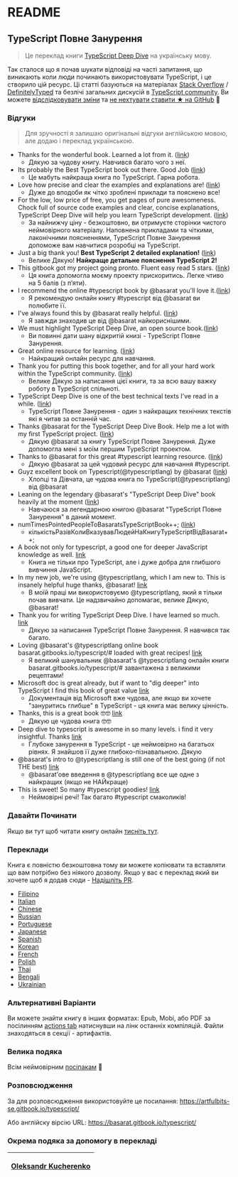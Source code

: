 # README

## TypeScript Повне Занурення

> Це переклад книги [TypeScript Deep Dive](https://basarat.gitbook.io/typescript/) на українську мову.

Так сталося що я почав шукати відповіді на часті запитання, що виникають коли люди починають використовувати TypeScript, і це створило цій ресурс. Ці статті базуються на матеріалах [Stack Overflow](http://stackoverflow.com/tags/typescript/topusers) / [DefinitelyTyped](https://github.com/DefinitelyTyped/) та безлічі загальних дискусій в [TypeScript community](https://github.com/TypeStrong/). Ви можете [відслідковувати зміни](https://twitter.com/basarat) та [не нехтувати ставити ★ на GitHub](https://github.com/basarat/typescript-book) 🌹

### Відгуки

> Для зручності я залишаю оригінальні відгуки англійською мовою, але додаю і переклад українською.

* Thanks for the wonderful book. Learned a lot from it. ([link](https://www.gitbook.com/book/basarat/typescript/discussions/21#comment-1468279131934))
  * Дякую за чудову книгу. Навчився багато чого з неї.
* Its probably the Best TypeScript book out there. Good Job ([link](https://twitter.com/thelondonjs/status/756419561570852864))
  * Це мабуть найкраща книга по TypeScript. Гарна робота.
* Love how precise and clear the examples and explanations are! ([link](https://twitter.com/joe\_mighty/status/758290957280346112))
  * Дуже до вподоби як чітко зроблені приклади та пояснено все!
* For the low, low price of free, you get pages of pure awesomeness. Chock full of source code examples and clear, concise explanations, TypeScript Deep Dive will help you learn TypeScript development. ([link](https://www.nativescript.org/blog/details/free-book-typescript-deep-dive))
  * За найнижчу ціну - безкоштовно, ви отримуєте сторінки чистого неймовірного матеріалу. Наповнена прикладами та чіткими, лаконічними поясненнями, TypeScript Повне Занурення допоможе вам навчитися розробці на TypeScript.
* Just a big thank you! **Best TypeScript 2 detailed explanation!** ([link](https://www.gitbook.com/book/basarat/typescript/discussions/38))
  * Велике Дякую! **Найкраще детальне пояснення TypeScript 2!**
* This gitbook got my project going pronto. Fluent easy read 5 stars. ([link](https://twitter.com/thebabellion/status/779888195559235584))
  * Ця книга допомогла моєму проекту прискоритись. Легке чтиво на 5 балів (з пʼяти).
* I recommend the online #typescript book by @basarat you'll love it.([link](https://twitter.com/markpieszak/status/788099306590969860))
  * Я рекомендую онлайн книгу #typescript від @basarat ви полюбите її.
* I've always found this by @basarat really helpful. ([link](https://twitter.com/Brocco/status/789887640656945152))
  * Я завжди знаходив це від @basarat найкориснішими.
* We must highlight TypeScript Deep Dive, an open source book.([link](https://www.siliconrepublic.com/enterprise/typescript-programming-javascript))
  * Ви повинні дати шану відкритій книзі - TypeScript Повне Занурення.
* Great online resource for learning. ([link](https://twitter.com/rdfuhr/status/790193307708076035))
  * Найкращий онлайн ресурс для навчання.
* Thank you for putting this book together, and for all your hard work within the TypeScript community. ([link](https://github.com/basarat/typescript-book/pull/183#issuecomment-257799713))
  * Велике Дякую за написання цієї книги, та за всю вашу важку роботу в TypeScript спільноті.
* TypeScript Deep Dive is one of the best technical texts I've read in a while. ([link](https://twitter.com/borekb/status/794287092272599040))
  * TypeScript Повне Занурення - один з найкращих технічних текстів які я читав за останній час.
* Thanks @basarat for the TypeScript Deep Dive Book. Help me a lot with my first TypeScript project. ([link](https://twitter.com/betolinck/status/797901548562960384))
  * Дякую @basarat за книгу TypeScript Повне Занурення. Дуже допомогла мені з моїм першим TypeScript проектом.
* Thanks to @basarat for this great #typescript learning resource. ([link](https://twitter.com/markuse1501/status/799116176815230976))
  * Дякую @basarat за цей чудовий ресурс для навчання #typescript.
* Guyz excellent book on Typescript(@typescriptlang) by @basarat ([link](https://twitter.com/deeinlove/status/813245965507260417))
  * Хлопці та Дівчата, це чудова книга по TypeScript(@typescriptlang) від @basarat
* Leaning on the legendary @basarat's "TypeScript Deep Dive" book heavily at the moment ([link](https://twitter.com/sitapati/status/814379404956532737))
  * Навчаюся за легендарною книгою @basarat "TypeScript Повне Занурення" в даний момент.
* numTimesPointedPeopleToBasaratsTypeScriptBook++; ([link](https://twitter.com/brocco/status/814227741696462848))
  * кількістьРазівКолиВказувавЛюдейНаКнигуTypeScriptВідBasarat++;
* A book not only for typescript, a good one for deeper JavaScript knowledge as well. [link](https://www.gitbook.com/book/basarat/typescript/discussions/59)
  * Книга не тільки про TypeScript, але і дуже добра для глибшого вивчиння JavaScript.
* In my new job, we're using @typescriptlang, which I am new to. This is insanely helpful huge thanks, @basarat! [link](https://twitter.com/netchkin/status/855339390566096896)
  * В моїй праці ми використовуємо @typescriptlang, який я тільки почав вивчати. Це надзвичайно допомагає, велике Дякую, @basarat!
* Thank you for writing TypeScript Deep Dive. I have learned so much. [link](https://twitter.com/buctwbzs/status/857198618704355328?refsrc=email\&s=11)
  * Дякую за написання TypeScript Повне Занурення. Я навчився так багато.
* Loving @basarat's @typescriptlang online book basarat.gitbooks.io/typescript/# loaded with great recipes! [link](https://twitter.com/ericliprandi/status/857608837309677568)
  * Я великий шанувальник @basarat's @typescriptlang онлайн книги basarat.gitbooks.io/typescript/# завантажена з великими рецептами!
* Microsoft doc is great already, but if want to "dig deeper" into TypeScript I find this book of great value [link](https://twitter.com/caludio/status/876729910550831104)
  * Документація від Microsoft вже чудова, але якщо ви хочете "зануритись глибше" в TypeScript - ця книга має велику цінність.
* Thanks, this is a great book 🤓🤓 [link](https://twitter.com/jjwonmin/status/885666375548547073)
  * Дякую це чудова книга 🤓🤓
* Deep dive to typescript is awesome in so many levels. i find it very insightful. Thanks [link](https://twitter.com/orenmizr/status/891083492787970053)
  * Глубоке занурення в TypeScript - це неймовірно на багатьох рівнях. Я знайшов її дуже глибоко-пізнавальною. Дякую
* @basarat's intro to @typescriptlang is still one of the best going (if not THE best) [link](https://twitter.com/stevealee/status/953953255968698368)
  * @basaratʼове введення в @typescriptlang все ще одне з найкращих (якщо не НАЙкраще)
* This is sweet! So many #typescript goodies! [link](https://twitter.com/pauliescanlon/status/989898852474998784)
  * Неймовірні речі! Так багато #typescript смаколиків!

### Давайти Починати

Якщо ви тут щоб читати книгу онлайн [тисніть тут](https://basarat.gitbook.io/typescript/ukrainian).

### Переклади

Книга є повністю безкоштовна тому ви можете копіювати та вставляти що вам потрібно без ніякого дозволу. Якщо у вас є переклад який ви хочете щоб я додав сюди - [Надішліть PR](https://github.com/basarat/typescript-book/edit/master/README.md).

* [Filipino](https://github.com/themarshann/typescript-book-fil)
* [Italian](https://github.com/TizioFittizio/typescript-book)
* [Chinese](https://github.com/jkchao/typescript-book-chinese)
* [Russian](https://github.com/etroynov/typescript-book)
* [Portuguese](https://github.com/overlineink/typescript-book)
* [Japanese](https://github.com/yohamta/typescript-book)
* [Spanish](https://github.com/melissarofman/typescript-book)
* [Korean](https://github.com/radlohead/typescript-book)
* [French](https://github.com/HachemiH/typescript-book)
* [Polish](https://github.com/mbiesiad/typescript-book/tree/pl\_PL)
* [Thai](https://github.com/futurouz/typescript-book)
* [Bengali](https://github.com/Acesif/typescript-book)
* [Ukrainian](https://github.com/ArtfulBits/typescript-book)

### Альтернативні Варіанти

Ви можете знайти книгу в інших форматах: Epub, Mobi, або PDF за посілинням [actions tab](https://github.com/basarat/typescript-book/actions) натиснувши на лінк останніх компіляцій. Файли знаходяться в секції - артифактів.

### Велика подяка

Всім неймовірним [посіпакам](https://github.com/basarat/typescript-book/graphs/contributors) 🌹

### Розповсюдження

За для розповсюдження використовуйте це посилання: https://artfulbits-se.gitbook.io/typescript/

Або англійску вірсію URL: https://basarat.gitbook.io/typescript/

### Окрема подяка за допомогу в перекладі

| <p><img src="https://avatars.githubusercontent.com/u/6419758?s=400&#x26;u=a1851252cacb5c4f308cb5fa62af14a42d5c4e5e&#x26;v=4" alt=""><br><a href="https://github.com/OleksandrKucherenko">Oleksandr Kucherenko</a></p> |
| :-------------------------------------------------------------------------------------------------------------------------------------------------------------------------------------------------------------------: |
